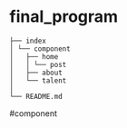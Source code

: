 # final_program
```
├── index
│ └── component
│   ├── home
│   │ └── post
│   ├── about
│   └── talent
│
└── README.md
```

#component
